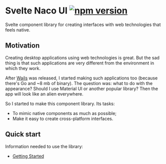 # Svelte Naco UI [![npm version](https://badge.fury.io/js/@naco-ui%2Fsvelte.svg)](https://www.npmjs.com/package/@naco-ui/svelte)

Svelte component library for creating interfaces with web technologies that feels native.

## Motivation

Creating desktop applications using web technologies is great. But the sad thing is that such applications are very different from the environment in which they work.

After [Wails](https://wails.io/) was released, I started making such applications too (because there's Go and ~8 mb of binary). The question was: what to do with the appearance? Should I use Material UI or another popular library? Then the app will look like an alien everywhere.

So I started to make this component library. Its tasks:

- To mimic native components as much as possible;
- Make it easy to create cross-platform interfaces.

## Quick start

Information needed to use the library:

- [Getting Started](https://naco-ui.github.io/svelte-naco/?path=/docs/documentation-getting-started--docs)
